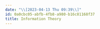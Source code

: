 ```yaml
---
date: "\\[2023-04-13 Thu 09:39\\]"
id: 0a0cbc05-abfb-4fb8-a980-b16c81168f37
title: Information Theory
---
```


